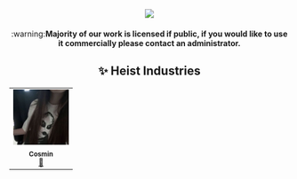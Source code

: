 <div align=center>
  <a href="https://github.com/HeistIndustries">
    <img src="https://komarev.com/ghpvc/?username=heistindustries&style=for-the-badge">
  </a>

<br />
<br />

<center>:warning:<strong>Majority of our work is licensed if public, if you would like to use it commercially please contact an administrator.</strong></center>

## ✨ Heist Industries

<table>
  <tr>
    <td align="center">
      <a href="https://cursi.ng">
        <img src="https://raw.githubusercontent.com/heistindustries/.github/main/media/cosmin.png" width="100px;" alt="Cosmin">
        <br />
        <sub><b>Cosmin</b></sub>
        </img>
      </a>
      <br />
      <a href="https://github.com/csynholic" title="Owner">👑</a>
    </td>
  </tr>
</table>

</div>
